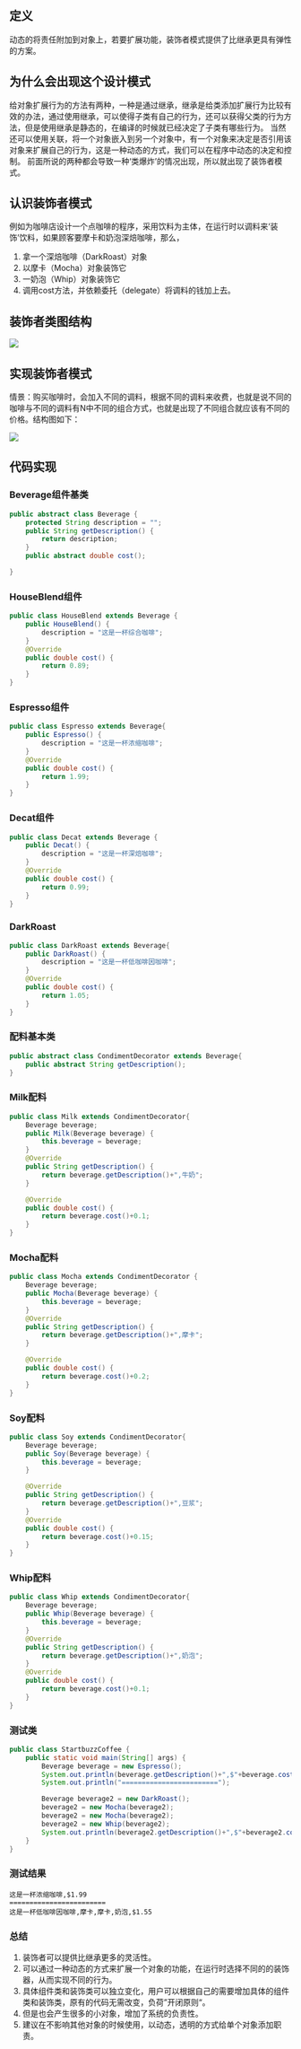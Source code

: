## 定义
动态的将责任附加到对象上，若要扩展功能，装饰者模式提供了比继承更具有弹性的方案。
## 为什么会出现这个设计模式
给对象扩展行为的方法有两种，一种是通过继承，继承是给类添加扩展行为比较有效的办法，通过使用继承，可以使得子类有自己的行为，还可以获得父类的行为方法，但是使用继承是静态的，在编译的时候就已经决定了子类有哪些行为。
当然还可以使用关联，将一个对象嵌入到另一个对象中，有一个对象来决定是否引用该对象来扩展自己的行为，这是一种动态的方式，我们可以在程序中动态的决定和控制。
前面所说的两种都会导致一种‘类爆炸’的情况出现，所以就出现了装饰者模式。
## 认识装饰者模式
例如为咖啡店设计一个点咖啡的程序，采用饮料为主体，在运行时以调料来‘装饰’饮料，如果顾客要摩卡和奶泡深焙咖啡，那么，
1. 拿一个深焙咖啡（DarkRoast）对象
2. 以摩卡（Mocha）对象装饰它
3. 一奶泡（Whip）对象装饰它
4. 调用cost方法，并依赖委托（delegate）将调料的钱加上去。


## 装饰者类图结构
![](https://i.imgur.com/TccbbEZ.png)
## 实现装饰者模式
情景：购买咖啡时，会加入不同的调料，根据不同的调料来收费，也就是说不同的咖啡与不同的调料有N中不同的组合方式，也就是出现了不同组合就应该有不同的价格。结构图如下：

![](https://i.imgur.com/jSfJhgf.png)
## 代码实现
### Beverage组件基类
```java
public abstract class Beverage {
    protected String description = "";
    public String getDescription() {
        return description;
    }
    public abstract double cost();

}
```
### HouseBlend组件
```java
public class HouseBlend extends Beverage {
    public HouseBlend() {
        description = "这是一杯综合咖啡";
    }
    @Override
    public double cost() {
        return 0.89;
    }
}
```
### Espresso组件
```java
public class Espresso extends Beverage{
    public Espresso() {
        description = "这是一杯浓缩咖啡";
    }
    @Override
    public double cost() {
        return 1.99;
    }
}
```
### Decat组件
```java
public class Decat extends Beverage {
    public Decat() {
        description = "这是一杯深焙咖啡";
    }
    @Override
    public double cost() {
        return 0.99;
    }
}
```
### DarkRoast
```java
public class DarkRoast extends Beverage{
    public DarkRoast() {
        description = "这是一杯低咖啡因咖啡";
    }
    @Override
    public double cost() {
        return 1.05;
    }
}
```
### 配料基本类
```java
public abstract class CondimentDecorator extends Beverage{
    public abstract String getDescription();
}
```
### Milk配料
```java
public class Milk extends CondimentDecorator{
    Beverage beverage;
    public Milk(Beverage beverage) {
        this.beverage = beverage;
    }
    @Override
    public String getDescription() {
        return beverage.getDescription()+",牛奶";
    }

    @Override
    public double cost() {
        return beverage.cost()+0.1;
    }
}
```
### Mocha配料
```java
public class Mocha extends CondimentDecorator {
    Beverage beverage;
    public Mocha(Beverage beverage) {
        this.beverage = beverage;
    }
    @Override
    public String getDescription() {
        return beverage.getDescription()+",摩卡";
    }

    @Override
    public double cost() {
        return beverage.cost()+0.2;
    }
}
```
### Soy配料
```java
public class Soy extends CondimentDecorator{
    Beverage beverage;
    public Soy(Beverage beverage) {
        this.beverage = beverage;
    }

    @Override
    public String getDescription() {
        return beverage.getDescription()+",豆浆";
    }
    @Override
    public double cost() {
        return beverage.cost()+0.15;
    }
}
```
### Whip配料
```java
public class Whip extends CondimentDecorator{
    Beverage beverage;
    public Whip(Beverage beverage) {
        this.beverage = beverage;
    }
    @Override
    public String getDescription() {
        return beverage.getDescription()+",奶泡";
    }
    @Override
    public double cost() {
        return beverage.cost()+0.1;
    }
}
```
### 测试类
```java
public class StartbuzzCoffee {
    public static void main(String[] args) {
        Beverage beverage = new Espresso();
        System.out.println(beverage.getDescription()+",$"+beverage.cost());
        System.out.println("========================");

        Beverage beverage2 = new DarkRoast();
        beverage2 = new Mocha(beverage2);
        beverage2 = new Mocha(beverage2);
        beverage2 = new Whip(beverage2);
        System.out.println(beverage2.getDescription()+",$"+beverage2.cost());
    }
}
```
### 测试结果

	这是一杯浓缩咖啡,$1.99
	========================
	这是一杯低咖啡因咖啡,摩卡,摩卡,奶泡,$1.55
### 总结
1. 装饰者可以提供比继承更多的灵活性。
2. 可以通过一种动态的方式来扩展一个对象的功能，在运行时选择不同的的装饰器，从而实现不同的行为。
3. 具体组件类和装饰类可以独立变化，用户可以根据自己的需要增加具体的组件类和装饰类，原有的代码无需改变，负荷”开闭原则“。
4. 但是也会产生很多的小对象，增加了系统的负责性。
5. 建议在不影响其他对象的时候使用，以动态，透明的方式给单个对象添加职责。


